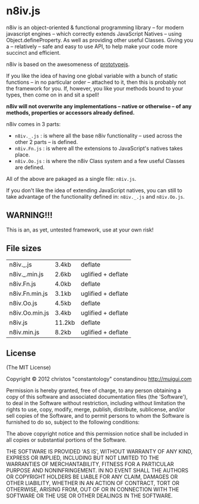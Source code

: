 # n8iv.js

n8iv is an object-oriented & functional programming library – for modern javascript engines – which correctly extends JavaScript Natives – using Object.defineProperty. As well as providing other useful Classes. Giving you a – relatively – safe and easy to use API, to help make your code more succinct and efficient.

n8iv is based on the awesomeness of [prototypejs](https://github.com/savetheclocktower/prototype).

If you like the idea of having one global variable with a bunch of static functions – in no particular order – attached to it, then this is probably not the framework for you. If, however, you like your methods bound to your types, then come on in and sit a spell!

**n8iv will not overwrite any implementations – native or otherwise – of any methods, properties or accessors already defined.**

n8iv comes in 3 parts:

- `n8iv._.js`  : is where all the base n8iv functionality – used across the other 2 parts – is defined.
- `n8iv.Fn.js` : is where all the extensions to JavaScript's natives takes place.
- `n8iv.Oo.js` : is where the n8iv Class system and a few useful Classes are defined.

All of the above are pakaged as a single file: `n8iv.js`.

If you don't like the idea of extending JavaScript natives, you can still to take advantage of the functionality defined in: `n8iv._.js` and `n8iv.Oo.js`.

## WARNING!!!

This is an, as yet, untested framework, use at your own risk!

## File sizes

<table border="0" cellpadding="0" cellspacing="0" width="100%">
	<tbody>
		<tr><td style="width : 80px ;">n8iv._.js</td><td style="width : 48px ;">3.4kb</td><td>deflate</td>
		<tr><td>n8iv._.min.js</td><td>2.6kb</td><td>uglified + deflate</td>
		<tr><td>n8iv.Fn.js</td><td>4.0kb</td><td>deflate</td>
		<tr><td>n8iv.Fn.min.js</td><td>3.1kb</td><td>uglified + deflate</td>
		<tr><td>n8iv.Oo.js</td><td>4.5kb</td><td>deflate</td>
		<tr><td>n8iv.Oo.min.js</td><td>3.4kb</td><td>uglified + deflate</td>
		<tr><td>n8iv.js</td><td>11.2kb</td><td>deflate</td>
		<tr><td>n8iv.min.js</td><td>8.2kb</td><td>uglified + deflate</td>
	</tbody>
</table>

## License

(The MIT License)

Copyright &copy; 2012 christos "constantology" constandinou http://muigui.com

Permission is hereby granted, free of charge, to any person obtaining a copy of this software and associated documentation files (the 'Software'), to deal in the Software without restriction, including without limitation the rights to use, copy, modify, merge, publish, distribute, sublicense, and/or sell copies of the Software, and to permit persons to whom the Software is furnished to do so, subject to the following conditions:

The above copyright notice and this permission notice shall be included in all copies or substantial portions of the Software.

THE SOFTWARE IS PROVIDED 'AS IS', WITHOUT WARRANTY OF ANY KIND, EXPRESS OR IMPLIED, INCLUDING BUT NOT LIMITED TO THE WARRANTIES OF MERCHANTABILITY, FITNESS FOR A PARTICULAR PURPOSE AND NONINFRINGEMENT. IN NO EVENT SHALL THE AUTHORS OR COPYRIGHT HOLDERS BE LIABLE FOR ANY CLAIM, DAMAGES OR OTHER LIABILITY, WHETHER IN AN ACTION OF CONTRACT, TORT OR OTHERWISE, ARISING FROM, OUT OF OR IN CONNECTION WITH THE SOFTWARE OR THE USE OR OTHER DEALINGS IN THE SOFTWARE.
